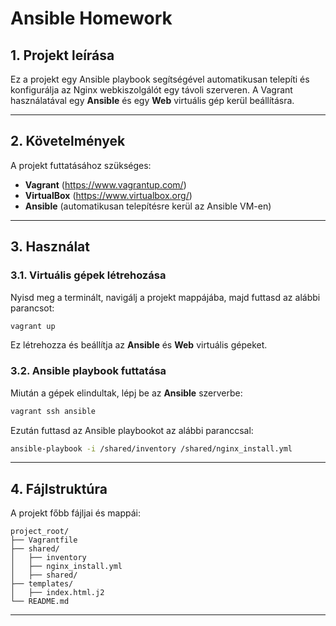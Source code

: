 # Ansible Homework

## 1. Projekt leírása
Ez a projekt egy Ansible playbook segítségével automatikusan telepíti és konfigurálja az Nginx webkiszolgálót egy távoli szerveren. A Vagrant használatával egy **Ansible** és egy **Web** virtuális gép kerül beállításra.

---

## 2. Követelmények
A projekt futtatásához szükséges:
- **Vagrant** (https://www.vagrantup.com/)
- **VirtualBox** (https://www.virtualbox.org/)
- **Ansible** (automatikusan telepítésre kerül az Ansible VM-en)

---

## 3. Használat

### 3.1. Virtuális gépek létrehozása
Nyisd meg a terminált, navigálj a projekt mappájába, majd futtasd az alábbi parancsot:
```bash
vagrant up
```
Ez létrehozza és beállítja az **Ansible** és **Web** virtuális gépeket.

### 3.2. Ansible playbook futtatása
Miután a gépek elindultak, lépj be az **Ansible** szerverbe:
```bash
vagrant ssh ansible
```
Ezután futtasd az Ansible playbookot az alábbi paranccsal:
```bash
ansible-playbook -i /shared/inventory /shared/nginx_install.yml
```

---

## 4. Fájlstruktúra
A projekt főbb fájljai és mappái:
```
project_root/
├── Vagrantfile
├── shared/
│   ├── inventory
│   ├── nginx_install.yml
│   ├── shared/
├── templates/
│   ├── index.html.j2
└── README.md
```

---





